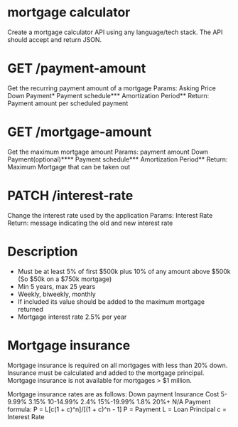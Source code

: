 # mortgage calculator

Create a mortgage calculator API using any language/tech stack. The API should accept and
return JSON.

# GET /payment-amount
Get the recurring payment amount of a mortgage
Params:
Asking Price
Down Payment*
Payment schedule***
Amortization Period**
Return:
Payment amount per scheduled payment

# GET /mortgage-amount
Get the maximum mortgage amount
Params:
payment amount
Down Payment(optional)****
Payment schedule***
Amortization Period**
Return:
Maximum Mortgage that can be taken out

# PATCH /interest-rate
Change the interest rate used by the application
Params:
Interest Rate
Return:
message indicating the old and new interest rate

# Description
* Must be at least 5% of first $500k plus 10% of any amount above $500k (So $50k on a $750k
mortgage)
* Min 5 years, max 25 years
* Weekly, biweekly, monthly
* If included its value should be added to the maximum mortgage returned
* Mortgage interest rate 2.5% per year

# Mortgage insurance 
Mortgage insurance is required on all mortgages with less than 20% down. Insurance must be
calculated and added to the mortgage principal. Mortgage insurance is not available for
mortgages > $1 million.

Mortgage insurance rates are as follows:
Down payment Insurance Cost
5-9.99% 3.15%
10-14.99% 2.4%
15%-19.99% 1.8%
20%+ N/A
Payment formula: P = L[c(1 + c)^n]/[(1 + c)^n - 1]
P = Payment
L = Loan Principal
c = Interest Rate
